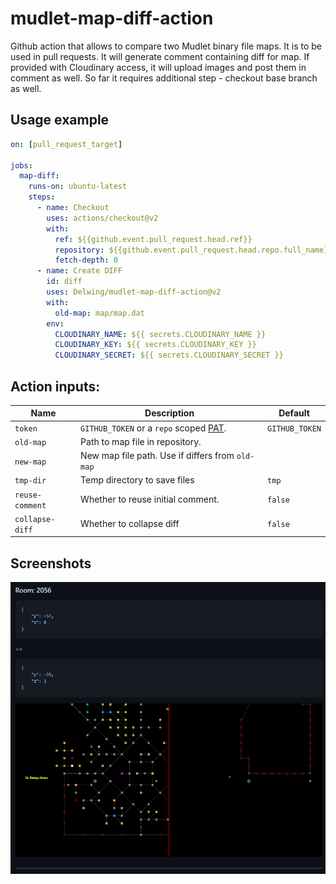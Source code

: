 # mudlet-map-diff-action

Github action that allows to compare two Mudlet binary file maps.
It is to be used in pull requests. It will generate comment containing diff for map. If provided with Cloudinary access, it will upload images and post them in comment as well.
So far it requires additional step - checkout base branch as well.

## Usage example

```yml
on: [pull_request_target]

jobs:
  map-diff:
    runs-on: ubuntu-latest
    steps:
      - name: Checkout
        uses: actions/checkout@v2
        with:
          ref: ${{github.event.pull_request.head.ref}}
          repository: ${{github.event.pull_request.head.repo.full_name}}
          fetch-depth: 0
      - name: Create DIFF
        id: diff
        uses: Delwing/mudlet-map-diff-action@v2
        with:
          old-map: map/map.dat
        env:
          CLOUDINARY_NAME: ${{ secrets.CLOUDINARY_NAME }}
          CLOUDINARY_KEY: ${{ secrets.CLOUDINARY_KEY }}
          CLOUDINARY_SECRET: ${{ secrets.CLOUDINARY_SECRET }}
```

## Action inputs:

| Name | Description | Default |
| --- | --- | --- |
| `token` | `GITHUB_TOKEN` or a `repo` scoped [PAT](https://docs.github.com/en/github/authenticating-to-github/creating-a-personal-access-token). | `GITHUB_TOKEN` |
| `old-map` | Path to map file in repository. | |
| `new-map` | New map file path. Use if differs from `old-map` |  |
| `tmp-dir` | Temp directory to save files| `tmp` |
| `reuse-comment` | Whether to reuse initial comment. | `false` |
| `collapse-diff` | Whether to collapse diff | `false` |

## Screenshots

![Diff Example](screenshot1.png)
